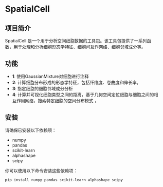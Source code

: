 # SpatialCell

## 项目简介

SpatialCell 是一个用于分析空间细胞数据的工具包。该工具包提供了一系列函数，用于处理和分析细胞形态学特征、细胞间互作网络、细胞邻域成分等。

## 功能

- **1**: 使用GaussianMixture对细胞进行注释
- **2**: 计算细胞分布形成的形态学特征，包括纤维度、卷曲度和伸长率。
- **3**: 指定细胞的细胞邻域成分分析
- **4**: 计算并可视化细胞类型之间的距离，基于几何空间定位细胞与细胞之间的相互作用网络，搜索特定细胞的空间分布模式
，
## 安装

请确保已安装以下依赖项：

- numpy
- pandas
- scikit-learn
- alphashape
- scipy

你可以使用以下命令安装这些依赖项：

```bash
pip install numpy pandas scikit-learn alphashape scipy
